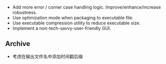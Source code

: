 - Add more error / corner case handling logic. Improve/enhance/increase robustness.
- Use optimization mode when packaging to executable file.
- Use executable compression utility to reduce executable size.
- Implement a non-tech-savvy-user-friendly GUI.

## Archive

- 考虑在输出文件名中添加时间戳后缀
